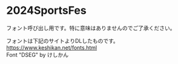 # 2024SportsFes
フォント呼び出し用です。特に意味はありませんのでご了承ください。

フォントは下記のサイトよりDLしたものです。<br>
https://www.keshikan.net/fonts.html<br>
Font "DSEG" by けしかん
